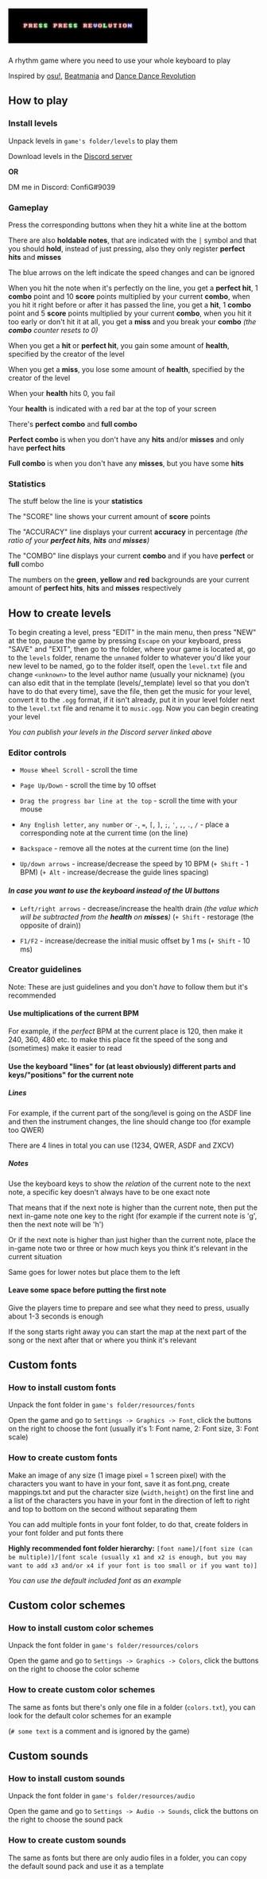 # ![Press Press Revolution](banner.png)
A rhythm game where you need to use your whole keyboard to play

Inspired by [osu!](https://osu.ppy.sh), [Beatmania](https://en.wikipedia.org/wiki/Beatmania) and [Dance Dance Revolution](https://en.wikipedia.org/wiki/Dance_Dance_Revolution)


## How to play
### Install levels
Unpack levels in `game's folder/levels` to play them

Download levels in the [Discord server](https://discord.gg/AuYUVs5)

**OR**

DM me in Discord: ConfiG#9039

### Gameplay
Press the corresponding buttons when they hit a white line at the bottom

There are also **holdable notes**, that are indicated with the `│` symbol and that you should **hold**, instead of just pressing,
also they only register **perfect hits** and **misses**

The blue arrows on the left indicate the speed changes and can be ignored

When you hit the note when it's perfectly on the line, you get a **perfect hit**, 1 **combo** point and 10 **score** points multiplied by your current **combo**,
 when you hit it right before or after it has passed the line, you get a **hit**, 1 **combo** point and 5 **score** points multiplied by your current **combo**,
 when you hit it too early or don't hit it at all, you get a **miss** and you break your **combo** *(the **combo** counter resets to 0)*
 
When you get a **hit** or **perfect hit**, you gain some amount of **health**, specified by the creator of the level

When you get a **miss**, you lose some amount of **health**, specified by the creator of the level

When your **health** hits 0, you fail

Your **health** is indicated with a red bar at the top of your screen

There's **perfect combo** and **full combo**

**Perfect combo** is when you don't have any **hits** and/or **misses** and only have **perfect hits**

**Full combo** is when you don't have any **misses**, but you have some **hits**

### Statistics
The stuff below the line is your **statistics**

The "SCORE" line shows your current amount of **score** points

The "ACCURACY" line displays your current **accuracy** in percentage *(the ratio of your **perfect hits**, **hits** and **misses**)*

The "COMBO" line displays your current **combo** and if you have **perfect** or **full** combo

The numbers on the **green**, **yellow** and **red** backgrounds are your current amount of **perfect hits**, **hits** and **misses** respectively

## How to create levels
To begin creating a level, press "EDIT" in the main menu, then press "NEW" at the top,
pause the game by pressing `Escape` on your keyboard, press "SAVE" and "EXIT",
then go to the folder, where your game is located at, go to the `levels` folder,
rename the `unnamed` folder to whatever you'd like your new level to be named,
go to the folder itself, open the `level.txt` file and change `<unknown>` to the level author name (usually your nickname) 
(you can also edit that in the template (levels/\_template) level so that you don't have to do that every time), save the file,
then get the music for your level, convert it to the `.ogg` format, if it isn't already,
put it in your level folder next to the `level.txt` file and rename it to `music.ogg`.
Now you can begin creating your level

*You can publish your levels in the Discord server linked above*

### Editor controls
- `Mouse Wheel Scroll` - scroll the time

- `Page Up/Down` - scroll the time by 10 offset

- `Drag the progress bar line at the top` - scroll the time with your mouse

- `Any English letter`, `any number` or `-`, `=`, `[`, `]`, `;`, `'`, `,`, `.`, `/` - place a corresponding note at the current time (on the line)

- `Backspace` - remove all the notes at the current time (on the line)

- `Up/down arrows` - increase/decrease the speed by 10 BPM (`+ Shift` - 1 BPM) (`+ Alt` - increase/decrease the guide lines spacing)

#### *In case you want to use the keyboard instead of the UI buttons*
- `Left/right arrows` - decrease/increase the health drain *(the value which will be subtracted from the **health** on **misses**)* (`+ Shift` - restorage (the opposite of drain))

- `F1/F2` - increase/decrease the initial music offset by 1 ms (`+ Shift` - 10 ms)

### Creator guidelines
Note: These are just guidelines and you don't _have_ to follow them but it's recommended

#### Use multiplications of the current BPM
For example, if the *perfect* BPM at the current place is 120, then make it 240, 360, 480 etc.
to make this place fit the speed of the song and (sometimes) make it easier to read

#### Use the keyboard "lines" for (at least obviously) different parts and keys/"positions" for the current note
##### Lines

For example, if the current part of the song/level is going on the ASDF line and then the instrument changes, 
the line should change too (for example too QWER)

There are 4 lines in total you can use (1234, QWER, ASDF and ZXCV)

##### Notes

Use the keyboard keys to show the *relation* of the current note to the next note, 
a specific key doesn't always have to be one exact note

That means that if the next note is higher than the current note, then put the next in-game note one key to the right 
(for example if the current note is 'g', then the next note will be 'h')

Or if the next note is higher than just higher than the current note, place the in-game note two or three or how much 
keys you think it's relevant in the current situation

Same goes for lower notes but place them to the left

#### Leave some space before putting the first note
Give the players time to prepare and see what they need to press, usually about 1-3 seconds is enough

If the song starts right away you can start the map at the next part of the song or the next after that or 
where you think it's relevant

## Custom fonts
### How to install custom fonts
Unpack the font folder in `game's folder/resources/fonts`

Open the game and go to `Settings -> Graphics -> Font`, click the buttons on the right to choose the font (usually it's 1: Font name, 2: Font size, 3: Font scale)

### How to create custom fonts
Make an image of any size (1 image pixel = 1 screen pixel) with the characters you want to have in your font, save it as font.png, create mappings.txt and put the character size (`width,height`) on the first line and a list of the characters you have in your font in the direction of left to right and top to bottom on the second without separating them

You can add multiple fonts in your font folder, to do that, create folders in your font folder and put fonts there

**Highly recommended font folder hierarchy:** `[font name]/[font size (can be multiple)]/[font scale (usually x1 and x2 is enough, but you may want to add x3 and/or x4 if your font is too small or if you want to)]`

*You can use the default included font as an example*

## Custom color schemes
### How to install custom color schemes
Unpack the font folder in `game's folder/resources/colors`

Open the game and go to `Settings -> Graphics -> Colors`, click the buttons on the right to choose the color scheme

### How to create custom color schemes
The same as fonts but there's only one file in a folder (`colors.txt`), you can look for the default color schemes for an example

(`# some text` is a comment and is ignored by the game)

## Custom sounds
### How to install custom sounds
Unpack the font folder in `game's folder/resources/audio`

Open the game and go to `Settings -> Audio -> Sounds`, click the buttons on the right to choose the sound pack

### How to create custom sounds
The same as fonts but there are only audio files in a folder, you can copy the default sound pack and use it as a template
